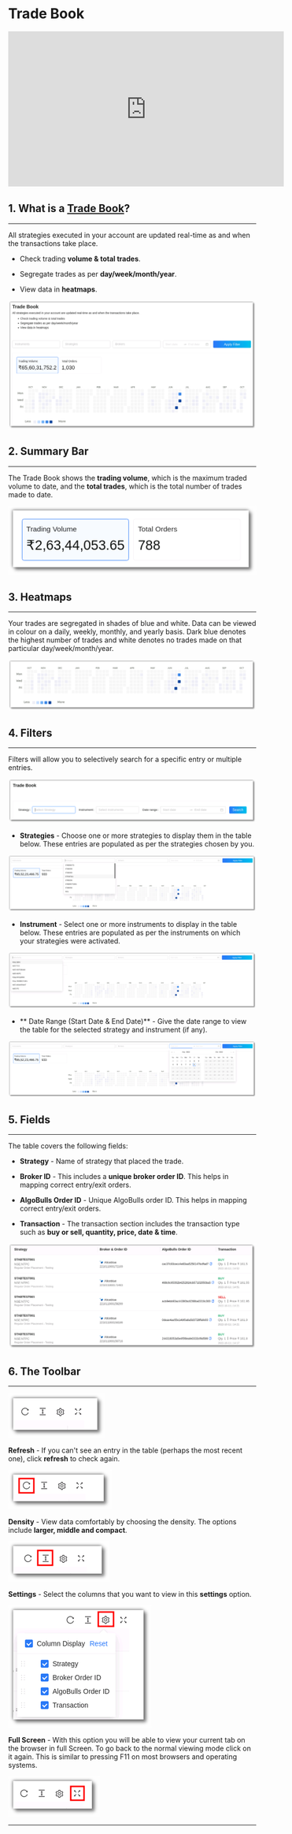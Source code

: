# Trade Book

<iframe width="560" height="315" src="https://www.youtube.com/embed/TQXRd9ABMf4" frameborder="0" allow="accelerometer; autoplay; encrypted-media; gyroscope; picture-in-picture" allowfullscreen></iframe>

## 1. What is a [Trade Book](https://app.algobulls.com/book/trade)?
---

All strategies executed in your account are updated real-time as and when the transactions take place. 

* Check trading **volume & total trades**.

* Segregate trades as per **day/week/month/year**.

* View data in **heatmaps**.

[![Tradebook](imgs/tradebook.png "Click to Enlarge or Ctrl+Click to open in a new Tab")](imgs/tradebook.png)


## 2. Summary Bar
---

The Trade Book shows the **trading volume**, which is the maximum traded volume to date, and the  **total trades**, which is the total number of trades made to date.

![Tradebook](imgs/tradebook1.png)

## 3. Heatmaps
---

Your trades are segregated in shades of blue and white. Data can be viewed in colour on a daily, weekly, monthly, and yearly basis. Dark blue denotes the highest number of trades and white denotes no trades made on that particular day/week/month/year.

![Tradebook](imgs/tradebook2.png)

## 4. Filters
---

Filters will allow you to selectively search for a specific entry or multiple entries.

![Tradebook](imgs/tradebook3.png)

* **Strategies** - Choose one or more strategies to display them in the table below. 
These entries are populated as per the strategies chosen by you.

![Tradebook](imgs/tradebook4.png)

* **Instrument** - Select one or more instruments to display in the table below. These entries are populated as per the instruments on which your strategies were activated. 

![Tradebook](imgs/tradebook5.png)

* ** Date Range (Start Date & End Date)** - Give the date range to view the table for the selected  strategy and instrument (if any).

![Tradebook](imgs/tradebook6.png)

## 5. Fields
---

The table covers the following fields:

* **Strategy** - Name of strategy that placed the trade.

* **Broker ID** - This includes a **unique broker order ID**. This helps in mapping correct entry/exit orders.

* **AlgoBulls Order ID** - Unique AlgoBulls order ID. This helps in mapping correct entry/exit orders.

* **Transaction** -  The transaction section includes the transaction type such as **buy or sell, quantity, price, date & time**.


[![TradebookInstruments](imgs/tradebook7.png "Click to Enlarge or Ctrl+Click to open in a new Tab") ](imgs/tradebook7.png)

## 6. The Toolbar

---

![Filters](imgs/toolbar1.png)

**Refresh** - If you can't see an entry in the table (perhaps the most recent one), click **refresh** to check again.

![Filters](imgs/toolbar3.png)

**Density** - View data comfortably by choosing the density. The options include **larger, middle and compact**. 

![Filters](imgs/toolbar4.png)

**Settings** - Select the columns that you want to view in this **settings** option.

![Filters](imgs/toolbar5_tradebook.png)

**Full Screen** - With this option you will be able to view your current tab on the browser in full Screen. To go back to the normal viewing mode click on it again. This is similar to pressing F11 on most browsers and operating systems.

![Filters](imgs/toolbar6.png)

---